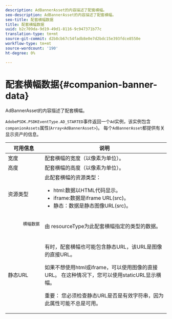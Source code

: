 ```yaml
---
description: AdBannerAsset的内容描述了配套横幅。
seo-description: AdBannerAsset的内容描述了配套横幅。
seo-title: 配套横幅数据
title: 配套横幅数据
uuid: b2c709da-9d19-49d1-8116-9c947371b77c
translation-type: tm+mt
source-git-commit: d2b8cb67c54fadb8e0e7d2bdc15e393fdce8550e
workflow-type: tm+mt
source-wordcount: '190'
ht-degree: 0%

---
```



# 配套横幅数据{#companion-banner-data}

AdBannerAsset的内容描述了配套横幅。

<!--<a id="section_D730B4FD6FD749E9860B6A07FC110552"></a>-->

`AdobePSDK.PSDKEventType.AD_STARTED`事件返回一个`Ad`实例，该实例包含`companionAssets`属性(`Array<AdBannerAsset>`)。
每个`AdBannerAsset`都提供有关显示资产的信息。

<table id="table_760C885E2DCA4BE983CC57FDA7BD5B14"> 
 <thead> 
  <tr> 
   <th colname="col1" class="entry"> 可用信息 </th> 
   <th colname="col2" class="entry"> 说明 </th> 
  </tr> 
 </thead>
 <tbody> 
  <tr> 
   <td colname="col1"> 宽度 </td> 
   <td colname="col2"> 配套横幅的宽度（以像素为单位）。 </td> 
  </tr> 
  <tr> 
   <td colname="col1"> 高度 </td> 
   <td colname="col2"> 配套横幅的高度（以像素为单位）。 </td> 
  </tr> 
  <tr> 
   <td colname="col1"> 资源类型 </td> 
   <td colname="col2">此配套横幅的资源类型： 
    <ul id="ul_A067787FE49E4B6095BE0AC1D447DBB3"> 
     <li id="li_02B7224C67004095B3F6E50FD21E507E">html:数据以HTML代码显示。 </li> 
     <li id="li_5F37E14472424F808C6094F42009E676">iframe:数据是iframe URL(src)。 </li> 
     <li id="li_48E74AC5F00640EC8A4DE2CB31E106EC">静态：数据是静态图像URL(src)。 </li> 
    </ul> </td> 
  </tr> 
  <tr> 
   <td colname="col1">
    <pre>
      横幅数据
    </pre> </td> 
   <td colname="col2"> 由<span class="codeph"> resourceType</span>为此配套横幅指定的类型的数据。 </td> 
  </tr> 
  <tr> 
   <td colname="col1"> 静态URL </td> 
   <td colname="col2"> <p>有时，配套横幅也可能包含静态URL，该URL是图像的直接URL。 </p> <p>如果不想使用html或iframe，可以使用图像的直接URL。 在这种情况下，您可以使用staticURL显示横幅。 </p> <p>重要： 您必须检查静态URL是否是有效字符串，因为此属性可能不总是可用。 </p> </td> 
  </tr> 
 </tbody> 
</table>

